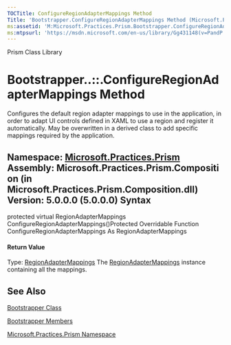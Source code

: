 ```yaml
---
TOCTitle: ConfigureRegionAdapterMappings Method
Title: 'Bootstrapper.ConfigureRegionAdapterMappings Method (Microsoft.Practices.Prism)'
ms:assetid: 'M:Microsoft.Practices.Prism.Bootstrapper.ConfigureRegionAdapterMappings'
ms:mtpsurl: 'https://msdn.microsoft.com/en-us/library/Gg431148(v=PandP.50)'
---
```


Prism Class Library

Bootstrapper..::.ConfigureRegionAdapterMappings Method
======================================================

Configures the default region adapter mappings to use in the application, in order to adapt UI controls defined in XAML to use a region and register it automatically. May be overwritten in a derived class to add specific mappings required by the application.

**Namespace:** [Microsoft.Practices.Prism](https://msdn.microsoft.com/n:microsoft.practices.prism)
**Assembly:** Microsoft.Practices.Prism.Composition (in Microsoft.Practices.Prism.Composition.dll) Version: 5.0.0.0 (5.0.0.0)
Syntax
------

<span id="syntaxToggle"></span>protected virtual RegionAdapterMappings ConfigureRegionAdapterMappings()Protected Overridable Function ConfigureRegionAdapterMappings As RegionAdapterMappings
#### Return Value

Type: [RegionAdapterMappings](https://msdn.microsoft.com/t:microsoft.practices.prism.regions.regionadaptermappings)
The [RegionAdapterMappings](https://msdn.microsoft.com/t:microsoft.practices.prism.regions.regionadaptermappings) instance containing all the mappings.

See Also
--------

<span id="seeAlsoToggle"></span>
[Bootstrapper Class](https://msdn.microsoft.com/t:microsoft.practices.prism.bootstrapper)

[Bootstrapper Members](https://msdn.microsoft.com/allmembers.t:microsoft.practices.prism.bootstrapper)

[Microsoft.Practices.Prism Namespace](https://msdn.microsoft.com/n:microsoft.practices.prism)

